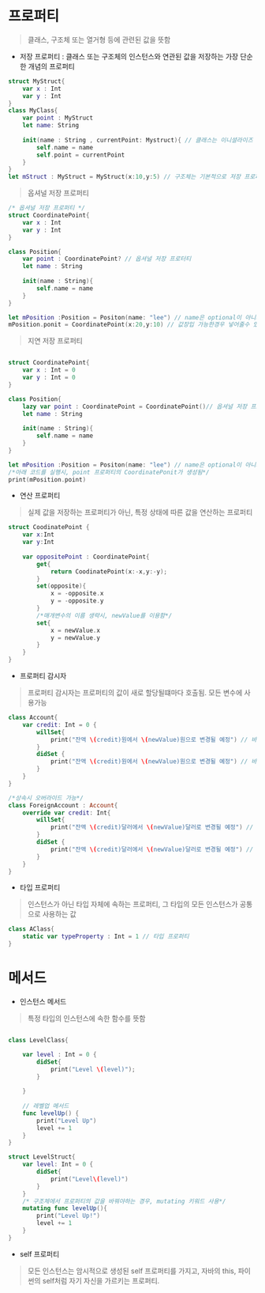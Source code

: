 # 프로퍼티

> 클래스, 구조체 또는 열거형 등에 관련된 값을 뜻함

- 저장 프로퍼티 : 클래스 또는 구조체의 인스턴스와 연관된 값을 저장하는 가장 단순한 개념의 프로퍼티

```swift
struct MyStruct{
    var x : Int
    var y : Int 
}
class MyClass{
    var point : MyStruct
    let name: String
    
    init(name : String , currentPoint: Mystruct){ // 클래스는 이니셜라이즈 클래스 별도생성
        self.name = name
        self.point = currentPoint 
    }
}
let mStruct : MyStruct = MyStruct(x:10,y:5) // 구조체는 기본적으로 저장 프로퍼티를 매겨변수로 가지는 이니셜라이즈가 존대 
```

> 옵셔널 저장 프로퍼티

```swift
/* 옵셔널 저장 프로퍼티 */
struct CoordinatePoint{
    var x : Int
    var y : Int
}

class Position{
    var point : CoordinatePoint? // 옵셔널 저장 프로터티
    let name : String
    
    init(name : String){
        self.name = name
    }
}

let mPosition :Position = Positon(name: "lee") // name은 optional이 아니기때문에 넣어줘야함
mPosition.ponit = CoordinatePoint(x:20,y:10) // 값장입 가능한경우 넣어줄수 있음
```

> 지연 저장 프로퍼티

```swift

struct CoordinatePoint{
    var x : Int = 0
    var y : Int = 0
}

class Position{
    lazy var point : CoordinatePoint = CoordinatePoint()// 옵셔널 저장 프로터티
    let name : String
    
    init(name : String){
        self.name = name
    }
}

let mPosition :Position = Positon(name: "lee") // name은 optional이 아니기때문에 넣어줘야함
/*아래 코드를 실행시, point 프로퍼티의 CoordinatePonit가 생성됨*/
print(mPosition.point)
```

- 연산 프로퍼티

> 실제 값을 저장하는 프로퍼티가 아닌, 특정 상태에 따른 값을 연산하는 프로퍼티

```swift
struct CoodinatePoint {
    var x:Int
    var y:Int
    
    var oppositePoint : CoordinatePoint{
        get{
            return CoodinatePoint(x:-x,y:-y);
        }
        set(opposite){
            x = -opposite.x
            y = -opposite.y
        }
        /*매개변수의 이름 생략시, newValue를 이용함*/
        set{
            x = newValue.x
            y = newValue.y
        }
    }
}
```

- 프로퍼티 감시자 
> 프로퍼티 감시자는 프로퍼티의 값이 새로 할당될떄마다 호출됨. 모든 변수에 사용가능

```swift
class Account{
    var credit: Int = 0 {
        willSet{
            print("잔액 \(credit)원에서 \(newValue)원으로 변경될 예정") // 바뀌기전
        }
        didSet {
            print("잔액 \(credit)원에서 \(newValue)원으로 변경될 예정") // 바뀐후
        }
    }
}

/*상속시 오버라이드 가능*/
class ForeignAccount : Account{
    override var credit: Int{
        willSet{
            print("잔액 \(credit)달러에서 \(newValue)달러로 변경될 예정") // 바뀌기전
        }
        didSet {
            print("잔액 \(credit)달러에서 \(newValue)달러로 변경될 예정") // 바뀐후
        }
    }
}
```

- 타입 프로퍼티

> 인스턴스가 아닌 타입 자체에 속하는 프로퍼티, 그 타입의 모든 인스턴스가 공통으로 사용하는 값

```swift
class AClass{
    static var typeProperty : Int = 1 // 타입 프로퍼티
}
```

# 메서드

- 인스턴스 메서드

> 특정 타입의 인스턴스에 속한 함수를 뜻함

```swift

class LevelClass{

    var level : Int = 0 {
        didSet{
            print("Level \(level)");
        }
        
    }
    
    // 레벨업 메서드
    func levelUp() {
        print("Level Up")
        level += 1
    }
}

struct LevelStruct{
    var level: Int = 0 {
        didSet{
            print("Level\(level)")
        }
    }
    /* 구조체에서 프로퍼티의 값을 바꿔야하는 경우, mutating 키워드 사용*/
    mutating func levelUp(){
        print("Level Up!") 
        level += 1
    }
}
```

- self 프로퍼티 

> 모든 인스턴스는 암시적으로 생성된 self 프로퍼티를 가지고, 자바의 this, 파이썬의 self처럼 자기 자신을 가르키는 프로퍼티.
